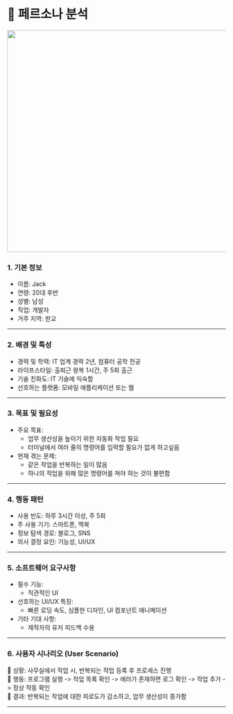 # 📌 페르소나 분석

<img src="https://github.com/user-attachments/assets/849dd2cb-c221-433b-92ad-703682229385" width="512">


### 1. 기본 정보

- 이름: Jack
- 연령: 20대 후반
- 성별: 남성
- 직업: 개발자
- 거주 지역: 판교

---

### 2. 배경 및 특성

- 경력 및 학력: IT 업계 경력 2년, 컴퓨터 공학 전공
- 라이프스타일: 출퇴근 왕복 1시간, 주 5회 출근
- 기술 친화도: IT 기술에 익숙함
- 선호하는 플랫폼: 모바일 애플리케이션 또는 웹

---

### 3. 목표 및 필요성

- 주요 목표:
    - 업무 생산성을 높이기 위한 자동화 작업 필요
    - 터미널에서 여러 줄의 명령어를 입력할 필요가 없게 하고싶음
- 현재 겪는 문제:
    - 같은 작업을 반복하는 일이 많음
    - 하나의 작업을 위해 많은 명령어를 쳐야 하는 것이 불편함

---

### 4. 행동 패턴

- 사용 빈도: 하루 3시간 이상, 주 5회
- 주 사용 기기: 스마트폰, 맥북
- 정보 탐색 경로: 블로그, SNS
- 의사 결정 요인: 기능성, UI/UX

---

### 5. 소프트웨어 요구사항

- 필수 기능:
    - 직관적인 UI
- 선호하는 UI/UX 특징:
    - 빠른 로딩 속도, 심플한 디자인, UI 컴포넌트 애니메이션
- 기타 기대 사항:
    - 제작자의 유저 피드백 수용

---

### 6. 사용자 시나리오 (User Scenario)

📌 상황: 사무실에서 작업 시, 반복되는 작업 등록 후 프로세스 진행  
📌 행동: 프로그램 실행 -> 작업 목록 확인 -> 에러가 존재하면 로그 확인 -> 작업 추가 -> 정상 작동 확인  
📌 결과: 반복되는 작업에 대한 피로도가 감소하고, 업무 생산성이 증가함

---



